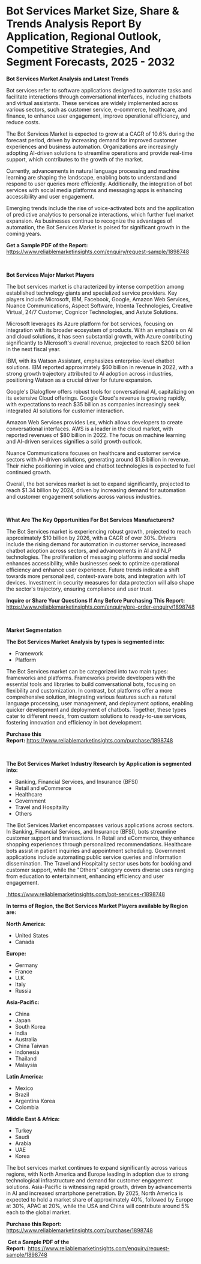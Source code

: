 <p><h1>Bot Services Market Size, Share & Trends Analysis Report By Application, Regional Outlook, Competitive Strategies, And Segment Forecasts, 2025 - 2032</h1></p><p><strong>Bot Services Market Analysis and Latest Trends</strong></p>
<p><p>Bot services refer to software applications designed to automate tasks and facilitate interactions through conversational interfaces, including chatbots and virtual assistants. These services are widely implemented across various sectors, such as customer service, e-commerce, healthcare, and finance, to enhance user engagement, improve operational efficiency, and reduce costs.</p><p>The Bot Services Market is expected to grow at a CAGR of 10.6% during the forecast period, driven by increasing demand for improved customer experiences and business automation. Organizations are increasingly adopting AI-driven solutions to streamline operations and provide real-time support, which contributes to the growth of the market. </p><p>Currently, advancements in natural language processing and machine learning are shaping the landscape, enabling bots to understand and respond to user queries more efficiently. Additionally, the integration of bot services with social media platforms and messaging apps is enhancing accessibility and user engagement. </p><p>Emerging trends include the rise of voice-activated bots and the application of predictive analytics to personalize interactions, which further fuel market expansion. As businesses continue to recognize the advantages of automation, the Bot Services Market is poised for significant growth in the coming years.</p></p>
<p><strong>Get a Sample PDF of the Report:&nbsp;</strong> <a href="https://www.reliablemarketinsights.com/enquiry/request-sample/1898748?utm_campaign=3057&utm_medium=2&utm_source=Github&utm_content=ia&utm_term=19042025&utm_id=bot-services">https://www.reliablemarketinsights.com/enquiry/request-sample/1898748</a></p>
<p>&nbsp;</p>
<p><strong>Bot Services Major Market Players</strong></p>
<p><p>The bot services market is characterized by intense competition among established technology giants and specialized service providers. Key players include Microsoft, IBM, Facebook, Google, Amazon Web Services, Nuance Communications, Aspect Software, Inbenta Technologies, Creative Virtual, 24/7 Customer, Cognicor Technologies, and Astute Solutions.</p><p>Microsoft leverages its Azure platform for bot services, focusing on integration with its broader ecosystem of products. With an emphasis on AI and cloud solutions, it has seen substantial growth, with Azure contributing significantly to Microsoft's overall revenue, projected to reach $200 billion in the next fiscal year.</p><p>IBM, with its Watson Assistant, emphasizes enterprise-level chatbot solutions. IBM reported approximately $60 billion in revenue in 2022, with a strong growth trajectory attributed to AI adoption across industries, positioning Watson as a crucial driver for future expansion.</p><p>Google's Dialogflow offers robust tools for conversational AI, capitalizing on its extensive Cloud offerings. Google Cloud's revenue is growing rapidly, with expectations to reach $35 billion as companies increasingly seek integrated AI solutions for customer interaction.</p><p>Amazon Web Services provides Lex, which allows developers to create conversational interfaces. AWS is a leader in the cloud market, with reported revenues of $80 billion in 2022. The focus on machine learning and AI-driven services signifies a solid growth outlook.</p><p>Nuance Communications focuses on healthcare and customer service sectors with AI-driven solutions, generating around $1.5 billion in revenue. Their niche positioning in voice and chatbot technologies is expected to fuel continued growth.</p><p>Overall, the bot services market is set to expand significantly, projected to reach $1.34 billion by 2024, driven by increasing demand for automation and customer engagement solutions across various industries.</p></p>
<p>&nbsp;</p>
<p><strong>What Are The Key Opportunities For Bot Services Manufacturers?</strong></p>
<p><p>The Bot Services market is experiencing robust growth, projected to reach approximately $10 billion by 2026, with a CAGR of over 30%. Drivers include the rising demand for automation in customer service, increased chatbot adoption across sectors, and advancements in AI and NLP technologies. The proliferation of messaging platforms and social media enhances accessibility, while businesses seek to optimize operational efficiency and enhance user experience. Future trends indicate a shift towards more personalized, context-aware bots, and integration with IoT devices. Investment in security measures for data protection will also shape the sector's trajectory, ensuring compliance and user trust.</p></p>
<p><strong>Inquire or Share Your Questions If Any Before Purchasing This Report:</strong> <a href="https://www.reliablemarketinsights.com/enquiry/pre-order-enquiry/1898748?utm_campaign=3057&utm_medium=2&utm_source=Github&utm_content=ia&utm_term=19042025&utm_id=bot-services">https://www.reliablemarketinsights.com/enquiry/pre-order-enquiry/1898748</a></p>
<p>&nbsp;</p>
<p><strong>Market Segmentation</strong></p>
<p><strong>The Bot Services Market Analysis by types is segmented into:</strong></p>
<p><ul><li>Framework</li><li>Platform</li></ul></p>
<p><p>The Bot Services market can be categorized into two main types: frameworks and platforms. Frameworks provide developers with the essential tools and libraries to build conversational bots, focusing on flexibility and customization. In contrast, bot platforms offer a more comprehensive solution, integrating various features such as natural language processing, user management, and deployment options, enabling quicker development and deployment of chatbots. Together, these types cater to different needs, from custom solutions to ready-to-use services, fostering innovation and efficiency in bot development.</p></p>
<p><strong>Purchase this Report:&nbsp;</strong><a href="https://www.reliablemarketinsights.com/purchase/1898748?utm_campaign=3057&utm_medium=2&utm_source=Github&utm_content=ia&utm_term=19042025&utm_id=bot-services">https://www.reliablemarketinsights.com/purchase/1898748</a></p>
<p>&nbsp;</p>
<p><strong>The Bot Services Market Industry Research by Application is segmented into:</strong></p>
<p><ul><li>Banking, Financial Services, and Insurance (BFSI)</li><li>Retail and eCommerce</li><li>Healthcare</li><li>Government</li><li>Travel and Hospitality</li><li>Others</li></ul></p>
<p><p>The Bot Services Market encompasses various applications across sectors. In Banking, Financial Services, and Insurance (BFSI), bots streamline customer support and transactions. In Retail and eCommerce, they enhance shopping experiences through personalized recommendations. Healthcare bots assist in patient inquiries and appointment scheduling. Government applications include automating public service queries and information dissemination. The Travel and Hospitality sector uses bots for booking and customer support, while the "Others" category covers diverse uses ranging from education to entertainment, enhancing efficiency and user engagement.</p></p>
<p><a href="https://www.reliablemarketinsights.com/bot-services-r1898748?utm_campaign=3057&utm_medium=2&utm_source=Github&utm_content=ia&utm_term=19042025&utm_id=bot-services">&nbsp;https://www.reliablemarketinsights.com/bot-services-r1898748</a></p>
<p><strong>In terms of Region, the Bot Services Market Players available by Region are:</strong></p>
<p>
    <p> <strong> North America: </strong>
        <ul>
            <li>United States</li>
            <li>Canada</li>
        </ul>
        </p> 
    <p> <strong> Europe: </strong>
        <ul>
            <li>Germany</li>
            <li>France</li>
            <li>U.K.</li>
            <li>Italy</li>
            <li>Russia</li>
        </ul>
        </p> 
    <p> <strong> Asia-Pacific: </strong>
        <ul>
            <li>China</li>
            <li>Japan</li>
            <li>South Korea</li>
            <li>India</li>
            <li>Australia</li>
            <li>China Taiwan</li>
            <li>Indonesia</li>
            <li>Thailand</li>
            <li>Malaysia</li>
        </ul>
        </p> 
    <p> <strong> Latin America: </strong>
        <ul>
            <li>Mexico</li>
            <li>Brazil</li>
            <li>Argentina Korea</li>
            <li>Colombia</li>
        </ul>
        </p> 
    <p> <strong> Middle East & Africa: </strong>
        <ul>
            <li>Turkey</li>
            <li>Saudi</li>
            <li>Arabia</li>
            <li>UAE</li>
            <li>Korea</li>
        </ul>
    </p>
    </p>
<p><p>The bot services market continues to expand significantly across various regions, with North America and Europe leading in adoption due to strong technological infrastructure and demand for customer engagement solutions. Asia-Pacific is witnessing rapid growth, driven by advancements in AI and increased smartphone penetration. By 2025, North America is expected to hold a market share of approximately 40%, followed by Europe at 30%, APAC at 20%, while the USA and China will contribute around 5% each to the global market.</p></p>
<p><strong>Purchase this Report: </strong><a href="https://www.reliablemarketinsights.com/purchase/1898748?utm_campaign=3057&utm_medium=2&utm_source=Github&utm_content=ia&utm_term=19042025&utm_id=bot-services">https://www.reliablemarketinsights.com/purchase/1898748</a></p>
<p>&nbsp;<strong>Get a Sample PDF of the Report:&nbsp;&nbsp;</strong><a href="https://www.reliablemarketinsights.com/enquiry/request-sample/1898748?utm_campaign=3057&utm_medium=2&utm_source=Github&utm_content=ia&utm_term=19042025&utm_id=bot-services">https://www.reliablemarketinsights.com/enquiry/request-sample/1898748</a></p>
<p><strong></strong></p>
<p><p></p><p></p><p></p></p>